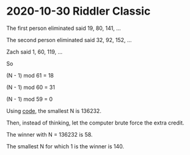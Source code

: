 2020-10-30 Riddler Classic
==========================
The first person eliminated said 19, 80, 141, ...

The second person eliminated said 32, 92, 152, ...

Zach said 1, 60, 119, ...

So

(N - 1) mod 61 = 18

(N - 1) mod 60 = 31

(N - 1) mod 59 = 0

Using [code](20201030c.hs), the smallest N is 136232.

Then, instead of thinking, let the computer brute force the extra credit.

The winner with N = 136232 is 58.

The smallest N for which 1 is the winner is 140.
